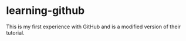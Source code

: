 # learning-github
This is my first experience with GitHub and is a modified version of their tutorial.
